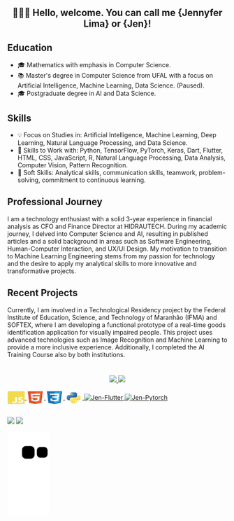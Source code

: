 
## <div align="center"> 👩🏽‍💻 Hello, welcome. You can call me {Jennyfer Lima} or {Jen}!</strong><p></div>

## Education
- 🎓 Mathematics with emphasis in Computer Science.
- 📚 Master's degree in Computer Science from UFAL with a focus on Artificial Intelligence, Machine Learning, Data Science. (Paused).
- 🎓 Postgraduate degree in AI and Data Science.

## Skills
- 💡 Focus on Studies in: Artificial Intelligence, Machine Learning, Deep Learning, Natural Language Processing, and Data Science.
- 🔧 Skills to Work with: Python, TensorFlow, PyTorch, Keras, Dart, Flutter, HTML, CSS, JavaScript, R, Natural Language Processing, Data Analysis, Computer Vision, Pattern Recognition.
- 🧠 Soft Skills: Analytical skills, communication skills, teamwork, problem-solving, commitment to continuous learning.

## Professional Journey
I am a technology enthusiast with a solid 3-year experience in financial analysis as CFO and Finance Director at HIDRAUTECH. During my academic journey, I delved into Computer Science and AI, resulting in published articles and a solid background in areas such as Software Engineering, Human-Computer Interaction, and UX/UI Design. My motivation to transition to Machine Learning Engineering stems from my passion for technology and the desire to apply my analytical skills to more innovative and transformative projects.

## Recent Projects
Currently, I am involved in a Technological Residency project by the Federal Institute of Education, Science, and Technology of Maranhão (IFMA) and SOFTEX, where I am developing a functional prototype of a real-time goods identification application for visually impaired people. This project uses advanced technologies such as Image Recognition and Machine Learning to provide a more inclusive experience. Additionally, I completed the AI Training Course also by both institutions.

#


<div align="center">
  <a href="https://github.com/jennyferlima">
  <img height="180em" src="https://github-readme-stats.vercel.app/api?username=jennyferlima&show_icons=true&theme=dracula&include_all_commits=true&count_private=true"/>
  <img height="180em" src="https://github-readme-stats.vercel.app/api/top-langs/?username=jennyferlima&layout=compact&langs_count=7&theme=dracula"/>
</div>
  
<div style="display: inline_block"><br>
  <img align="center" alt="Jen-Js" height="30" width="40" src="https://raw.githubusercontent.com/devicons/devicon/master/icons/javascript/javascript-plain.svg">
  <img align="center" alt="Jen-HTML" height="30" width="40" src="https://raw.githubusercontent.com/devicons/devicon/master/icons/html5/html5-original.svg">
  <img align="center" alt="Jen-CSS" height="30" width="40" src="https://raw.githubusercontent.com/devicons/devicon/master/icons/css3/css3-original.svg">
  <img align="center" alt="Jen-Python" height="30" width="40" src="https://raw.githubusercontent.com/devicons/devicon/master/icons/python/python-original.svg">
  <img align="center" alt="Jen-Flutter" height="30" width="40" src="https://cdn.jsdelivr.net/gh/devicons/devicon/icons/flutter/flutter-original.svg" />
  <img align="center" alt="Jen-Pytorch" height="30" width="40" src="https://cdn.jsdelivr.net/gh/devicons/devicon/icons/pytorch/pytorch-original.svg" />

          
      
          
</div>
  
  ##
 
<div> 
  <a href="https://www.linkedin.com/in/jennyfer-lima" target="_blank"><img src="https://img.shields.io/badge/-LinkedIn-%230077B5?style=for-the-badge&logo=linkedin&logoColor=white" target="_blank"></a>
  <a href="https://medium.com/@ojennyferlima" target="_blank"><img src="https://img.shields.io/badge/Medium-12100E?style=for-the-badge&logo=medium&logoColor=white" target="_blank"></a>
  
  ![Snake animation](https://github.com/jennyferlima/jennyferlima/blob/output/github-contribution-grid-snake.svg)
  
 
</div>
  
  
  
<!---

- 👋 Hi, I’m @JennyferLima
- 👀 I’m interested in ...
- 🌱 I’m currently learning ...
- 💞️ I’m looking to collaborate on ...
- 📫 How to reach me ...

JennyferLima/JennyferLima is a ✨ special ✨ repository because its `README.md` (this file) appears on your GitHub profile.
You can click the Preview link to take a look at your changes.
--->
